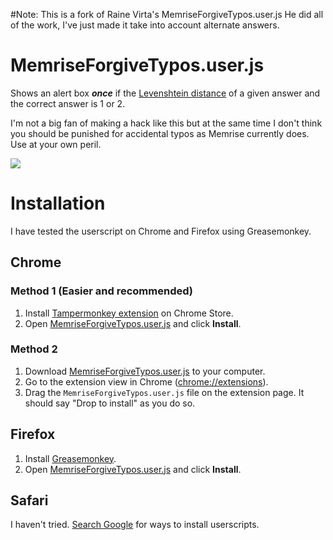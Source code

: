 #Note:
This is a fork of Raine Virta's MemriseForgiveTypos.user.js
He did all of the work, I've just made it take into account alternate answers.

# MemriseForgiveTypos.user.js

Shows an alert box ***once*** if the [Levenshtein
distance](http://en.wikipedia.org/wiki/Levenshtein_distance) of a given
answer and the correct answer is 1 or 2.

I'm not a big fan of making a hack like this but at the same time I don't
think you should be punished for accidental typos as Memrise currently does.
Use at your own peril.

![](https://raw.github.com/raneksi/memrise-forgive-typos/gh-pages/demo.gif)

# Installation

I have tested the userscript on Chrome and Firefox using Greasemonkey.

## Chrome

### Method 1 (Easier and recommended)

1. Install [Tampermonkey extension][tampermonkey] on Chrome Store.
2. Open [MemriseForgiveTypos.user.js][raw-script] and click **Install**.

### Method 2

1. Download [MemriseForgiveTypos.user.js][raw-script] to your computer.
2. Go to the extension view in Chrome ([chrome://extensions](chrome://extensions)).
3. Drag the `MemriseForgiveTypos.user.js` file on the extension page. It should say "Drop to install" as you do so.

## Firefox

1. Install [Greasemonkey][greasemonkey].
2. Open [MemriseForgiveTypos.user.js][raw-script] and click **Install**.

## Safari

I haven't tried. [Search Google](https://www.google.com/search?q=install+userscripts+safari) for ways to install userscripts.

[raw-script]: https://github.com/raine/memrise-forgive-typos/raw/master/MemriseForgiveTypos.user.js
[tampermonkey]: https://chrome.google.com/webstore/detail/tampermonkey/dhdgffkkebhmkfjojejmpbldmpobfkfo
[greasemonkey]: https://addons.mozilla.org/en-US/firefox/addon/greasemonkey/
